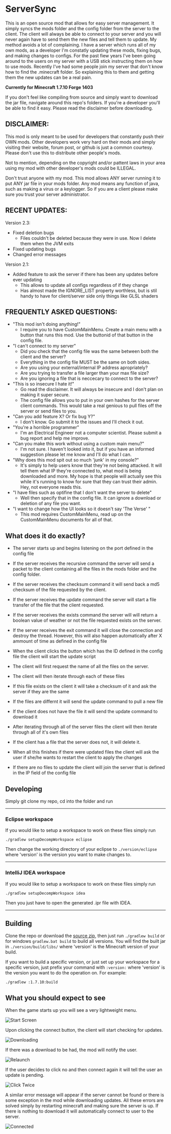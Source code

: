 ServerSync
=========

This is an open source mod that allows for easy server management. It simply syncs the mods folder and the config folder from the server to the client. The client will always be able to connect to your server and you will never again have to send them the new files and tell them to update. My method avoids a lot of complaining. I have a server which runs all of my own mods, as a developer I'm constatly updating these mods, fixing bugs, and making changes to configs. For the past fiew years I've been going around to the users on my server with a USB stick instructing them on how to use mods. Recently I've had some people join my server that don't know how to find the .minecraft folder. So explaining this to them and getting them the new updates can be a real pain.

**Currently for Minecraft 1.7.10 Forge 1403**

If you don't feel like compiling from source and simply want to download the jar file, navigate around this repo's folders. If you're a developer you'll be able to find it easy. Please read the disclaimer before downloading.

DISCLAIMER:
-----------

This mod is only meant to be used for developers that constantly push their OWN mods. Other developers work very hard on their mods and simply visiting their website, forum post, or github is just a common courtesy. Please don't use this to distribute other people's mods.

Not to mention, depending on the copyright and/or pattent laws in your area using my mod with other developer's mods could be ILLEGAL.

Don't trust anyone with my mod. This mod allows ANY server running it to put ANY jar file in your mods folder. Any mod means any function of java, such as making a virus or a keylogger. So if you are a client please make sure you trust your server administrator.


RECENT UPDATES:
-----------
Version 2.3:
* Fixed deletion bugs
  * Files couldn't be deleted because they were in use. Now I delete them when the JVM exits
* Fixed updating bugs
* Changed error messages


Version 2.1:
* Added feature to ask the server if there has been any updates before ever updating
  * This allows to update all configs regardless of if they change
  * Has almost made the IGNORE_LIST property worthless, but is stil handy to have for client/server side only things like GLSL shaders


FREQUENTLY ASKED QUESTIONS:
-----------
* "This mod isn't doing anything!"
  * I require you to have CustomMainMenu. Create a main menu with a button that runs this mod. Use the buttonid of that button in the config file.
* "I can't connect to my server"
  * Did you check that the config file was the same between both the client and the server?
  * Everything in the config file MUST be the same on both sides.
  * Are you using your external/internal IP address apropriately?
  * Are you trying to transfer a file larger than your max file size?
  * Are you ignoring a file that is neccecary to connect to the server?
* "This is so insecure I hate it!"
  * Go read the disclaimer. It will always be insecure and I don't plan on making it super secure.
  * The config file allows you to put in your own hashes for the server client commands. This would take a real genious to pull files off the server or send files to you.
* "Can you add feature X? Or fix bug Y?"
  * I don't know. Go submit it to the issues and I'll check it out.
* "You're a horrible programmer"
  * I'm an Electrical Engineer not a computer scientist. Please submit a bug report and help me improve.
* "Can you make this work without using a custom main menu?"
  * I'm not sure. I haven't looked into it, but if you have an informed suggestion please let me know and I'll do what I can.
* "Why does this mod spit out so much 'junk' in my console?"
  * It's simply to help users know that they're not being attacked. It will tell them what IP they're connected to, what mod is being downloaded and more. My hope is that people will actually see this while it's running to know for sure that they can trust their admin. Hey, not everyone reads this.
* "I have files such as optifine that I don't want the server to delete"
  * Well then specify that in the config file. It can ignore a download or deletion of any file you want.
* "I want to change how the UI looks so it doesn't say 'The Verse' "
  * This mod requires CustomMainMenu, read up on the CustomMainMenu documents for all of that.

What does it do exactly?
-----------

* The server starts up and begins listening on the port defined in the config file
* If the server receives the recursive command the server will send a packet to the client containing all the files in the mods folder and the config folder.
* If the server receives the checksum command it will send back a md5 checksum of the file requested by the client.
* If the server receives the update command the server will start a file transfer of the file that the client requested.
* If the server receives the exists command the server will will return a boolean value of weather or not the file requested exists on the server.
* If the server receives the exit command it will close the connection and destroy the thread. However, this will also happen automatically after X ammount of time as defined in the config file
 
* When the client clicks the button which has the ID defined in the config file the client will start the update script
* The client will first request the name of all the files on the server.
* The client will then iterate through each of these files
* If this file exists on the client it will take a checksum of it and ask the server if they are the same
* If the files are differnt it will send the update command to pull a new file
* If the client does not have the file it will send the update command to download it
* After iterating through all of the server files the client will then iterate through all of it's own files
* If the client has a file that the server does not, it will delete it.
* When all this finishes if there were updated files the client will ask the user if she/he wants to restart the client to apply the changes
* If there are no files to update the client will join the server that is defined in the IP field of the config file

Developing
--------------

Simply git clone my repo, cd into the folder and run

---

### Eclipse workspace
If you would like to setup a workspace to work on these files simply run
```
./gradlew setupDecompWorkspace eclipse
```

Then change the working directory of your eclipse to `./version/eclipse` where 'version' is the version you want to make changes to.

---

### IntelliJ IDEA workspace
If you would like to setup a workspace to work on these files simply run
```
./gradlew setupDecompWorkspace idea
```

Then you just have to open the generated .ipr file with IDEA.

---

Building
--------------

Clone the repo or download the [source zip](/archive/master.zip), then just run `./gradlew build` or for windows `gradlew.bat build` to build all versions. You will find the built jar in `./version/build/libs/` where 'version' is the Minecraft version of your build.

If you want to build a specific version, or just set up your workspace for a specific version, just prefix your command with `:version:` where 'version' is the version you want to do the operation on. For example:
```
./gradlew :1.7.10:build
```

What you should expect to see
--------------

When the game starts up you will see a very lightweight menu.

![Start Screen](/previewImages/startScreen.bmp)

Upon clicking the connect button, the client will start checking for updates.

![Downloading](/previewImages/downloading.bmp)

If there was a download to be had, the mod will notify the user.

![Relaunch](/previewImages/relaunch.bmp)

If the user decides to click no and then connect again it will tell the user an update is pending.

![Click Twice](/previewImages/clickTwice.bmp)

A similar error message will appear if the server cannot be found or there is some exception in the mod while downloading updates. All these errors are solved simply by restarting minecraft and making sure the server is up. If there is nothing to download it will automatically connect to user to the server.

![Connected](/previewImages/connected.bmp)
